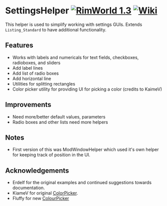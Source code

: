 # SettingsHelper [![RimWorld 1.3](https://img.shields.io/badge/RimWorld-1.3-green.svg?longCache=true&style=plastic)](http://rimworldgame.com/) [![Wiki](https://img.shields.io/badge/documentation-Wiki-4BC51D.svg?style=flat)](https://github.com/RimWorld-CCL-Reborn/SettingsHelper/wiki)

This helper is used to simplify working with settings GUIs. Extends `Listing_Standard` to have additional functionality.

## Features
- Works with labels and numericals for text fields, checkboxes, radioboxes, and sliders
- Add label lines
- Add list of radio boxes
- Add horizontal line
- Utilities for splitting rectangles
- Color picker utility for providing UI for picking a color (credits to KaimeV)

## Improvements
- Need more/better default values, parameters
- Radio boxes and other lists need more helpers

## Notes
- First version of this was ModWindowHelper which used it's own helper for keeping track of position in the UI.

## Acknowledgements
- Erdelf for the original examples and continued suggestions towards documentation.
- KiameV for original [ColorPicker](https://github.com/KiameV/rimworld-recolorzones).
- Fluffy for new [ColourPicker](https://github.com/FluffierThanThou/ColourPicker)
